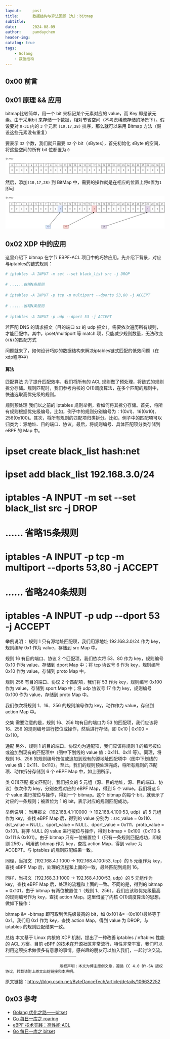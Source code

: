 ```yaml
---
layout:     post
title:      数据结构与算法回顾（九）：bitmap
subtitle:
date:       2024-08-09
author:     pandaychen
header-img:
catalog: true
tags:
    - Golang
    - 数据结构
---
```


##  0x00    前言

##  0x01    原理 && 应用
bitmap比较简单，用一个 bit 来标记某个元素对应的 value，而 Key 即是该元素。由于采用bit 来存储一个数据，相对节省空间（不考虑稀疏存储的场景下）。假设要对 `0-31` 内的 `3` 个元素 `(10,17,28)` 排序，那么就可以采用 Bitmap 方法（假设这些元素没有重复）

要表示 `32` 个数，我们就只需要 `32` 个 bit（`4`Bytes），首先初始化 `4`Byte 的空间，将这些空间的所有 bit 位都置为 `0`

![B1](https://raw.githubusercontent.com/pandaychen/pandaychen.github.io/refs/heads/master/blog_img/datastructure/bitmap/bitmap-1.jpg)

然后，添加`(10,17,28)` 到 BitMap 中，需要的操作就是在相应的位置上将`0`置为`1`即可

![B1](https://raw.githubusercontent.com/pandaychen/pandaychen.github.io/refs/heads/master/blog_img/datastructure/bitmap/bitmap-2.jpg)


##  0x02  XDP 中的应用
这里介绍下 bitmap 在字节 EBPF-ACL 项目中的巧妙应用。先介绍下背景，对应与iptables的链式规则：

```BASH
# iptables -A INPUT -m set --set black_list src -j DROP
 
# ......省略N条规则
 
# iptables -A INPUT -p tcp -m multiport --dports 53,80 -j ACCEPT
 
# ......省略N条规则

# iptables -A INPUT -p udp --dport 53 -j ACCEPT
```
若匹配 DNS 的请求报文（目的端口 `53` 的 udp 报文），需要依次遍历所有规则，才能匹配中。其中，ipset/multiport 等 match 项，只能减少规则数量，无法改变 `O(N)`的匹配方式

问题就来了，如何设计巧妙的数据结构来解决iptables链式匹配的低效问题（在xdp程序中）


####    算法
匹配算法
为了提升匹配效率，我们将所有的 ACL 规则做了预处理，将链式的规则拆分存储。规则匹配时，我们参考内核的 O(1)调度算法，在多个匹配的规则中，快速选取高优先级的规则。

规则预处理
我们以之前的 iptables 规则举例，看如何将其拆分存储。首先，将所有规则根据优先级编号。比如，例子中的规则分别编号为：1(0x1)、16(0x10)、256(0x100)。其次，将所有规则的匹配项归类拆分。比如，例子中的匹配项可以归类为：源地址、目的端口、协议。最后，将规则编号、具体匹配项分类存储到 eBPF 的 Map 中。

# ipset create black_list hash:net
# ipset add black_list 192.168.3.0/24
 
# iptables -A INPUT -m set --set black_list src -j DROP
 
# ...... 省略15条规则
 
# iptables -A INPUT -p tcp -m multiport --dports 53,80 -j ACCEPT
 
# ...... 省略240条规则
 
# iptables -A INPUT -p udp --dport 53 -j ACCEPT
举例说明：
规则 1 只有源地址匹配项，我们用源地址 192.168.3.0/24 作为 key，规则编号 0x1 作为 value，存储到 src Map 中。

规则 16 有目的端口、协议 2 个匹配项，我们依次将 53、80 作为 key，规则编号 0x10 作为 value，存储到 dport Map 中；将 tcp 协议号 6 作为 key，规则编号 0x10 作为 value，存储到 proto Map 中。

规则 256 有目的端口、协议 2 个匹配项，我们将 53 作为 key，规则编号 0x100 作为 value，存储到 sport Map 中；将 udp 协议号 17 作为 key，规则编号 0x100 作为 value，存储到 proto Map 中。

我们依次将规则 1、16、256 的规则编号作为 key，动作作为 value，存储到 action Map 中。


交集
需要注意的是，规则 16、256 均有目的端口为 53 的匹配项，我们应该将 16、256 的规则编号进行按位或操作，然后进行存储，即 0x10 | 0x100 = 0x110。

通配
另外，规则 1 的目的端口、协议均为通配项，我们应该将规则 1 的编号按位或追加到现有的匹配项中（图中下划线的 value 值：0x111、0x11 等）。同理，将规则 16、256 的规则编号按位或追加到现有的源地址匹配项中（图中下划线的 value 值：0x111、0x110）。至此，我们的规则预处理完成，将所有规则的匹配项、动作拆分存储到 6 个 eBPF Map 中，如上图所示。

类 O(1)匹配
报文匹配时，我们报文的 5 元组（源、目的地址，源、目的端口、协议）依次作为 key，分别查找对应的 eBPF Map，得到 5 个 value。我们将这 5 个 value 进行按位与操作，得到一个 bitmap。这个 bitmap 的每个 bit，就表示了对应的一条规则；被置位为 1 的 bit，表示对应的规则匹配成功。


举例说明：
当用报文（192.168.4.1:10000 -> 192.168.4.100:53, udp）的 5 元组作为 key，查找 eBPF Map 后，得到的 value 分别为：src_value = 0x110、dst_value = NULL、sport_value = NULL、dport_value = 0x111、proto_value = 0x101。将非 NULL 的 value 进行按位与操作，得到 bitmap = 0x100（0x110 & 0x111 & 0x101）。由于 bitmap 只有一位被置位 1（只有一条规则匹配成功，即规则 256），利用该 bitmap 作为 key，查找 action Map，得到 value 为 ACCEPT。与 iptables 的规则匹配结果一致。

同理，当报文（192.168.4.1:1000 -> 192.168.4.100:53, tcp）的 5 元组作为 key，查找 eBPF Map 后，处理的流程和上面的一致，最终匹配到规则 16。

同样，当报文（192.168.3.1:1000 -> 192.168.4.100:53, udp）的 5 元组作为 key，查找 eBPF Map 后，处理的流程和上面的一致。不同的是，得到的 bitmap = 0x101，由于 bitmap 有两位被置位 1（规则 1、256），我们应该取优先级最高的规则编号作为 key，查找 action Map。这里借鉴了内核 O(1)调度算法的思想，做如下操作：

bitmap &= -bitmap
即可取到优先级最高的 bit，如 0x101 &= -(0x101)最终等于 0x1。我们用 0x1 作为 key，查找 action Map，得到 value 为 DROP。与 iptables 的规则匹配结果一致。

总结
本文基于 Linux 内核的 XDP 机制，提出了一种改善 iptables / nftables 性能的 ACL 方案。目前 eBPF 的技术在开源社区非常流行，特性非常丰富，我们可以利用这项技术做很多有意思的事情。感兴趣的朋友可以加入我们，一起讨论交流。
————————————————

                            版权声明：本文为博主原创文章，遵循 CC 4.0 BY-SA 版权协议，转载请附上原文出处链接和本声明。
                        
原文链接：https://blog.csdn.net/ByteDanceTech/article/details/106632252

##  0x03    参考
-   [Golang 优化之路——bitset](https://blog.cyeam.com/golang/2017/01/18/go-optimize-bitset)
-   [Go 每日一库之 roaring](https://darjun.github.io/2022/07/17/godailylib/roaring/)
-   [eBPF 技术实践：高性能 ACL](https://blog.csdn.net/ByteDanceTech/article/details/106632252)
-   [Go 每日一库之 bitset](https://darjun.github.io/2022/07/16/godailylib/bitset/)